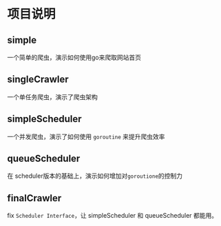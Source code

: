 # 项目说明

## simple
一个简单的爬虫，演示如何使用go来爬取网站首页

## singleCrawler
一个单任务爬虫，演示了爬虫架构

## simpleScheduler
一个并发爬虫，演示了如何使用 `goroutine` 来提升爬虫效率

## queueScheduler
在 scheduler版本的基础上，演示如何增加对`goroutione`的控制力

## finalCrawler
fix `Scheduler Interface`，让 simpleScheduler 和 queueScheduler 都能用。
